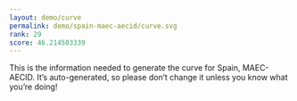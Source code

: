 ```yaml
---
layout: demo/curve
permalink: demo/spain-maec-aecid/curve.svg
rank: 29
score: 46.214503339
---
```


This is the information needed to generate the curve for Spain, MAEC-AECID. It’s
auto-generated, so please don’t change it unless you know what you’re
doing!

